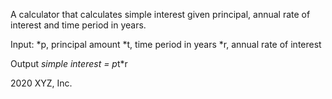 A calculator that calculates simple interest given principal, annual rate of interest and time period in years.

Input:
  *p, principal amount
  *t, time period in years
  *r, annual rate of interest

Output
  *simple interest = p*t*r

2020 XYZ, Inc.